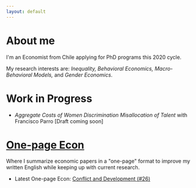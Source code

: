 ```yaml
---
layout: default
---
```


# About me

I'm an Economist from Chile applying for PhD programs this 2020 cycle.

My research interests are: *Inequality, Behavioral Economics, Macro-Behavioral Models,* and *Gender Economics*.

# Work in Progress

* *Aggregate Costs of Women Discrimination Misallocation of Talent* with Francisco Parro [Draft coming soon]

# [One-page Econ](./one-pageecon.html)

Where I summarize economic papers in a "one-page" format to improve my written English while keeping up with current research.

* Latest One-page Econ: [Conflict and Development (#26)](https://jjgecon.github.io/assets/ope_pdf/Conflict%20and%20Development%20(Ray%202017).pdf)


